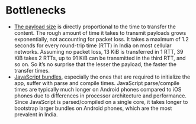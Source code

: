 # Bottlenecks

- [The payload size](https://blog.std.in/http-response-sizes-and-tcp/) is directly proportional to the time to transfer the content. The rough amount of time it takes to transmit payloads grows exponentially, not accounting for packet loss. It takes a maximum of 1.2 seconds for every round-trip time (RTT) in India on most cellular networks. Assuming no packet loss, 13 KiB is transferred in 1 RTT, 39 KiB takes 2 RTTs, up to 91 KiB can be transmitted in the third RTT, and so on. So it’s no surprise that the lesser the payload, the faster the transfer times.
- [JavaScript bundles](https://medium.com/reloading/javascript-start-up-performance-69200f43b201), especially the ones that are required to initialize the app, suffer with parse and compile times. JavaScript parse/compile times are typically much longer on Android phones compared to iOS phones due to differences in processor architecture and performance. Since JavaScript is parsed/compiled on a single core, it takes longer to bootstrap larger bundles on Android phones, which are the most prevalent in India.

